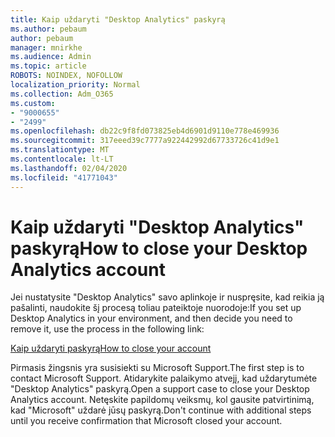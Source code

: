 ```yaml
---
title: Kaip uždaryti "Desktop Analytics" paskyrą
ms.author: pebaum
author: pebaum
manager: mnirkhe
ms.audience: Admin
ms.topic: article
ROBOTS: NOINDEX, NOFOLLOW
localization_priority: Normal
ms.collection: Adm_O365
ms.custom:
- "9000655"
- "2499"
ms.openlocfilehash: db22c9f8fd073825eb4d6901d9110e778e469936
ms.sourcegitcommit: 317eeed39c7777a922442992d67733726c41d9e1
ms.translationtype: MT
ms.contentlocale: lt-LT
ms.lasthandoff: 02/04/2020
ms.locfileid: "41771043"
---
```

# <a name="how-to-close-your-desktop-analytics-account"></a><span data-ttu-id="14988-102">Kaip uždaryti "Desktop Analytics" paskyrą</span><span class="sxs-lookup"><span data-stu-id="14988-102">How to close your Desktop Analytics account</span></span>

<span data-ttu-id="14988-103">Jei nustatysite "Desktop Analytics" savo aplinkoje ir nuspręsite, kad reikia ją pašalinti, naudokite šį procesą toliau pateiktoje nuorodoje:</span><span class="sxs-lookup"><span data-stu-id="14988-103">If you set up Desktop Analytics in your environment, and then decide you need to remove it, use the process in the following link:</span></span>

[<span data-ttu-id="14988-104">Kaip uždaryti paskyrą</span><span class="sxs-lookup"><span data-stu-id="14988-104">How to close your account</span></span>](https://docs.microsoft.com/configmgr/desktop-analytics/account-close)

<span data-ttu-id="14988-105">Pirmasis žingsnis yra susisiekti su Microsoft Support.</span><span class="sxs-lookup"><span data-stu-id="14988-105">The first step is to contact Microsoft Support.</span></span> <span data-ttu-id="14988-106">Atidarykite palaikymo atvejį, kad uždarytumėte "Desktop Analytics" paskyrą.</span><span class="sxs-lookup"><span data-stu-id="14988-106">Open a support case to close your Desktop Analytics account.</span></span> <span data-ttu-id="14988-107">Netęskite papildomų veiksmų, kol gausite patvirtinimą, kad "Microsoft" uždarė jūsų paskyrą.</span><span class="sxs-lookup"><span data-stu-id="14988-107">Don't continue with additional steps until you receive confirmation that Microsoft closed your account.</span></span>